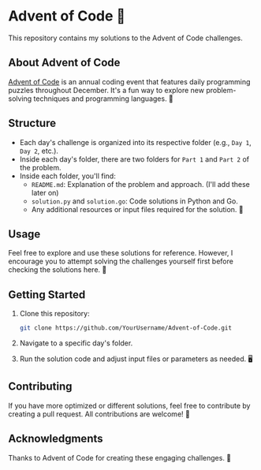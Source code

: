 # Advent of Code 🎄

This repository contains my solutions to the Advent of Code challenges.


## About Advent of Code

[Advent of Code](https://adventofcode.com/) is an annual coding event that features daily programming puzzles throughout December. It's a fun way to explore new problem-solving techniques and programming languages. 🌟


## Structure

- Each day's challenge is organized into its respective folder (e.g., `Day 1`, `Day 2`, etc.).
- Inside each day's folder, there are two folders for `Part 1` and `Part 2` of the problem.
- Inside each folder, you'll find:
  - `README.md`: Explanation of the problem and approach. (I'll add these later on)
  - `solution.py` and `solution.go`: Code solutions in Python and Go.
  - Any additional resources or input files required for the solution. 📁


## Usage

Feel free to explore and use these solutions for reference. However, I encourage you to attempt solving the challenges yourself first before checking the solutions here. 🚀


## Getting Started

1. Clone this repository:

    ```bash
    git clone https://github.com/YourUsername/Advent-of-Code.git
    ```

2. Navigate to a specific day's folder.

3. Run the solution code and adjust input files or parameters as needed. 🖥️

## Contributing

If you have more optimized or different solutions, feel free to contribute by creating a pull request. All contributions are welcome! 🙌

## Acknowledgments

Thanks to Advent of Code for creating these engaging challenges. 🎉
